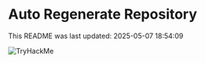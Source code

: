 # Auto Regenerate Repository

This README was last updated: 2025-05-07 18:54:09

 ![TryHackMe](https://tryhackme.com/badge/533634)